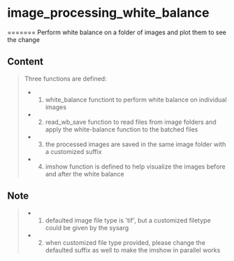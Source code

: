 # image_processing_white_balance
=======
Perform white balance on a folder of images and plot them to see the change
## Content
> Three functions are defined:
> - 1. white_balance functiont to perform white balance on individual images
> - 2. read_wb_save function to read files from image folders and apply the white-balance function to the batched files
> - 3. the processed images are saved in the same image folder with a customized suffix
> - 4. imshow function is defined to help visualize the images before and after the white balance
## Note
> - 1. defaulted image file type is 'tif', but a customized filetype could be given by the sysarg
> - 2. when customized file type provided, please change the defaulted suffix as well to make the imshow in parallel works
